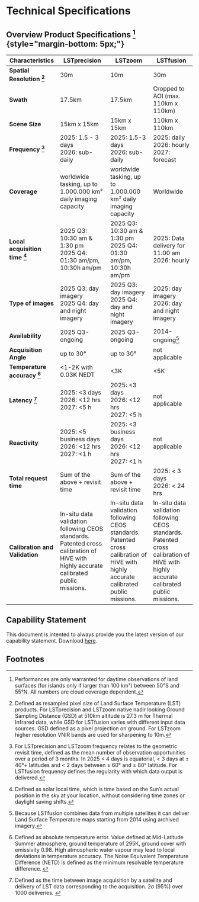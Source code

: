 # **Technical Specifications**
## Overview Product Specifications [^custom-label] {style="margin-bottom: 5px;"}

| Characteristics                      | **LSTprecision**                                                                                                                      | **LSTzoom**                                                              | LSTfusion                                                                    |
|--------------------------------------|-----------------------------------------------------------------------------------------------------------------------------------|----------------------------------------------------------------------|------------------------------------------------------------------------------|
| **Spatial Resolution [^2]**                   | 30m                                                                                                                               | 10m                                                                  | 30m                                                                          |
| **Swath**                                | 17.5km                                                                                                                            | 17.5km                                                               | Cropped to AOI (max. 110km x 110km)                                                                      |
| **Scene Size**                           | 15km x 15km                                                                                                                   | 15km x 15km                                                      | 110km x 110km                                                                |
| **Frequency [^3]**                            | 2025: 1.5 - 3 days <br> 2026: sub-daily                                                                               | 2025: 1.5-3 days <br> 2026: sub-daily                  | 2025: daily <br> 2026: hourly <br> 2027: forecast                                   | 
| **Coverage**                             | worldwide tasking, up to 1.000.000 km² daily imaging capacity                                                                                                                 | worldwide tasking, up to 1.000.000 km² daily imaging capacity                                                    | Worldwide                     | 
| **Local acquisition time [^4]**               | 2025 Q3: 10:30 am & 1:30 pm <br> 2025 Q4: 01:30 am/pm, 10:30h am/pm                                                              | 2025 Q3: 10:30 am & 1:30 pm <br> 2025 Q4: 01:30 am/pm, 10:30h am/pm | 2025: Data delivery for 11:00 am <br> 2026: hourly                                               | 
| **Type of images**                       | 2025 Q3: day imagery <br> 2025 Q4: day and night imagery                                                                                     |2025 Q3: day imagery <br> 2025 Q4: day and night imagery                        | 2025: day imagery <br> 2026: day and night imagery                                | 
| **Availability**                         | 2025 Q3-ongoing                                                                                                                      | 2025 Q3-ongoing                                                         | 2014-ongoing[^5]                                                                 | 
| **Acquisition Angle**                    | up to 30°                                                                                                                         | up to 30°                                                            | not applicable                                               | 
| **Temperature accuracy [^6]**                 | <1-2K with 0.03K NEDT                                                                                                                  | <3K                                                                  | <5K                                                                     | 
| **Latency [^7]**                              | 2025: <3 days <br> 2026: <12 hrs <br> 2027: <5 h                                                                                         | 2025: <3 days <br> 2026: <12 hrs <br> 2027: <5 h                            | not applicable                       | 
| **Reactivity**                              | 2025: <5 business days <br> 2026: <12 hrs <br> 2027: <1 h                                                                                         | 2025: <3 business days <br> 2026: <12 hrs <br> 2027: <1 h                            | not applicable                       | 
| **Total request time**                              | Sum of the above + revisit time                                                                                         | Sum of the above + revisit time                          | 2025: < 3 days <br> 2026: < 24 hrs                       |
| **Calibration and Validation**           | In-situ data validation following CEOS standards.  Patented cross calibration of HiVE with highly accurate calibrated public missions. | In-situ data validation following CEOS standards. Patented cross calibration of HiVE with highly accurate calibrated public missions. |In-situ data validation following CEOS standards. Patented cross calibration of HiVE with highly accurate calibrated public missions.                                                                              | 



## Capability Statement
This document is intented to always provide you the latest version of our capability statement. Download [here](https://constdataext.blob.core.windows.net/constellr-public/Capability_Statement/Capability_statement_constellr_PUBLIC.pdf).  

## Footnotes
[^custom-label]: Performances are only warranted for daytime observations of land surfaces (for islands only if larger than 100 km²) between 50°S and 55°N. All numbers are cloud coverage dependent.
  
[^2]: Defined as resampled pixel size of Land Surface Temperature (LST) products. For LSTprecision and LSTzoom native nadir looking Ground Sampling Distance (GSD) at 510km altitude is 27.3 m for Thermal Infrared data, while GSD for LSTfusion varies with different input data sources. GSD defined as a pixel projection on ground. For LSTzoom higher resolution VNIR bands are used for sharpening to 10m.

[^3]: For LSTprecision and LSTzoom frequency relates to the geometric revisit time, defined as the mean number of observation opportunities over a period of 3 months. In 2025 < 4 days is equatorial, < 3 days at ± 40°+ latitudes and < 2 days between ± 60° and ± 80° latitude. For LSTfusion frequency defines the regularity with which data output is delivered.

[^4]: Defined as solar local time, which is time based on the Sun’s actual position in the sky at your location, without considering time zones or daylight saving shifts.  

[^5]: Because LSTfusion combines data from multiple satellites it can deliver Land Surface Temperature maps starting from 2014 using archived imagery.

[^6]: Defined as absolute temperature error. Value defined at Mid-Latitude Summer atmosphere, ground temperature of 295K, ground cover with emissivity 0.98. High atmospheric water vapour may lead to local deviations in temperature accuracy. The Noise Equivalent Temperature Difference (NETD) is defined as the minimum resolvable temperature difference.   

[^7]: Defined as the time between image acquisition by a satellite and delivery of LST data corresponding to the acquisition. 2σ (95%) over 1000 deliveries.​
​

